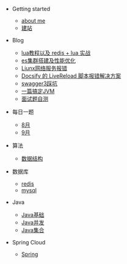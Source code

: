 - Getting started
    - [about me](README.md)
    - [建站](buildDocsify/建站.md)

- Blog
    - [lua教程以及 redis + lua 实战](blog/lua.md)
    - [es集群搭建及性能优化](blog/es.md)
    - [Liunx网络服务报错](blog/Linux网络报错.md)
    - [Docsify 的 LiveReload 脚本报错解决方案](blog/LiveReload超时.md)
    - [swagger3踩坑](blog/swagger3踩坑.md)
    - [一篇搞定JVM](blog/一篇搞定JVM.md)
    - [面试题自测](blog/自测.md)

[//]: # (    - [《凤凰架构》阅读笔记]&#40;blog/凤凰架构在读.md&#41;)

- 每日一题
    - [8月](algorithm/8月.md)
    - [9月](algorithm/9月.md)

- 算法
    - [数据结构](algorithm/数据结构.md)

- 数据库
    - [redis](数据库/redis.md)
    - [mysql](数据库/mysql.md)

- Java
    - [Java基础](java/Java基础.md)
    - [Java并发](java/Java并发.md)
    - [Java集合](java/Java集合.md)

- Spring Cloud
    - [Spring](spring/spring.md)



